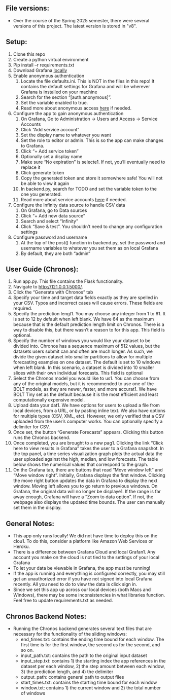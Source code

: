 ## File versions:
+ Over the course of the Spring 2025 semester, there were several versions of this project. The latest version is stored in "v8". 


 
## Setup:
1. Clone this repo
1. Create a python virtual environment
1. Pip install –r requirements.txt
1. Download Grafana [locally](https://grafana.com/grafana/download "@embed")
1. Enable anonymous authentication
	1. Locate the file defaults.ini. This is NOT in the files in this repo! It contains the default settings for Grafana and will be wherever Grafana is installed on your machine
	1. Search for the section “[auth.anonymous]”.
	1. Set the variable enabled to true.
	1. Read more about anonymous access [here](https://grafana.com/docs/grafana/latest/setup-grafana/configure-security/configure-authentication/anonymous-auth/ "@embed") if needed.
1. Configure the app to gain anonymous authentication
	1. On Grafana, Go to Administration → Users and Access → Service Accounts
	1. Click “Add service account”
	1. Set the display name to whatever you want
	1. Set the role to editor or admin. This is so the app can make changes to Grafana.
	1. Click “+ Add service token”
	1. Optionally set a display name
	1. Make sure “No expiration” is selecte1. If not, you’ll eventually need to replace it
	1. Click generate token
	1. Copy the generated token and store it somewhere safe! You will not be able
	to view it again
	1. In backend.py, search for TODO and set the variable token to the one you generated.
	1. Read more about service accounts [here](https://grafana.com/docs/grafana/latest/administration/service-accounts/ "@embed") if needed.
1. Configure the Infinity data source to handle CSV data
	1. On Grafana, go to Data sources
	1. Click “+ Add new data source”
	1. Search and select “Infinity”
	1. Click “Save & test”. You shouldn’t need to change any configuration settings
1. Configure password and username
	1. At the top of the post() function in backend.py, set the password and username variables to whatever you set them as on local Grafana
	1. By default, they are both “admin”

## User Guide (Chronos):
1. Run app.py. This file contains the Flask functionality.
1. Navigate to http://121.0.0.1:5000/.
1. Click the “Generate with Chronos” tab
1. Specify your time and target data fields exactly as they are spelled in your CSV. Typos and incorrect cases will cause errors. These fields are required.
1. Specify the prediction lengt1. You may choose any integer from 1 to 61. It is set to 12 by default when left blank. We have 64 as the maximum because that is the default prediction length limit on Chronos. There is a way to disable this, but there wasn’t a reason to for this app. This field is optional.
1. Specify the number of windows you would like your dataset to be divided into. Chronos has a sequence maximum of 512 values, but the datasets users submit can and often are much longer. As such, we divide the given dataset into smaller partitions to allow for multiple forecasting examples on one dataset. The default is set to 10 windows when left blank. In this scenario, a dataset is divided into 10 smaller slices with their own individual forecasts. This field is optional
1. Select the Chronos model you would like to us1. You can choose from any of the original models, but it is recommended to use one of the BOLT models, as they are newer, faster, and more accurat1. We have BOLT Tiny set as the default because it is the most efficient and least computationally expensive model.
1. Upload data your dat1. We have options for users to upload a file from local devices, from a URL, or by pasting inline text. We also have options for multiple types (CSV, XML, etc). However, we only verified that a CSV uploaded from the user’s computer works. You can optionally specify a delimiter for CSV.
1. Once set, the button “Generate Forecasts” appears. Clicking this button runs the Chronos backend.
1. Once completed, you are brought to a new pag1. Clicking the link “Click here to view results in Grafana” takes the user to a Grafana snapshot. In the top panel, a time series visualization graph plots the actual data the user uploaded against the high, median, and low forecasts. The table below shows the numerical values that correspond to the graph.
1. On the Grafana tab, there are buttons that read “Move window left” and “Move window right”. Initially, Grafana displays the first window. Clicking the move right button updates the data in Grafana to display the next window. Moving left allows you to go return to previous windows. On Grafana, the original data will no longer be displaye1. If the range is far away enough, Grafana will have a “Zoom to data option”. If not, the webpage also displays the updated time bounds. The user can manually set them in the display.


## General Notes:
+ This app only runs locally! We did not have time to deploy this on the clou1. To do this, consider a platform like Amazon Web Services or Heroku.
+ There is a difference between Grafana Cloud and local Grafan1. Any account you make on the cloud is not tied to the settings of your local Grafana
+ To let your data be viewable in Grafana, the app must be running!
+ If the app is running and everything is configured correctly, you may still get an unauthorized error if you have not signed into local Grafana recently. All you need to do to view the data is click sign in.
+ Since we set this app up across our local devices (both Macs and Windows), there may be some inconsistencies in what libraries function. Feel free to update requirements.txt as needed.
 
## Chronos Backend Notes:
+ Running the Chronos backend generates several text files that are necessary for the functionality of the sliding windows:
	+ end_times.txt: contains the ending time bound for each window. The first time is for the first window, the second us for the second, and so on.
	+ input_path.txt: contains the path to the original input dataset
	+ input_step.txt: contains 1) the starting index the app references in the dataset per each window, 2) the step amount between each window, 3) the prediction length, and 4) the delimiter
	+ output_path: contains general path to output files
	+ start_times.txt: contains the starting time bound for each window
	+ window.txt: contains 1) the current window and 2) the total number of windows
